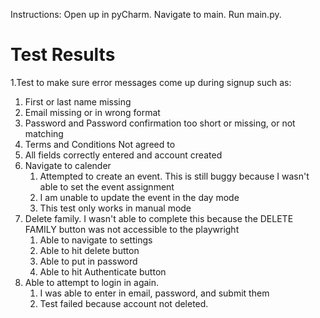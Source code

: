 Instructions: Open up in pyCharm. Navigate to main. Run main.py.

# Test Results
1.Test to make sure error messages come up during signup such as:
   1. First or last name missing
   2. Email missing or in wrong format
   3. Password and Password confirmation too short or missing, or not matching
   4. Terms and Conditions Not agreed to
   5. All fields correctly entered and account created
2. Navigate to calender
   1. Attempted to create an event. This is still buggy because I wasn't able to set the event assignment
   2. I am unable to update the event in the day mode
   3. This test only works in manual  mode
3. Delete family. I wasn't able to complete this because the DELETE FAMILY button was not accessible to the playwright
   1. Able to navigate to settings
   2. Able to hit delete button
   3. Able to put in password
   4. Able to hit Authenticate button
4. Able to attempt to login in again.
   1. I was able to enter in email, password, and submit them
   2. Test failed because account not deleted.
   